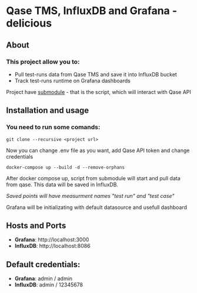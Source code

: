 # Qase TMS, InfluxDB and Grafana - delicious

## About

### This project allow you to:
 - Pull test-runs data from Qase TMS and save it into InfluxDB bucket
 - Track test-runs runtime on Grafana dashboards

Project have [submodule](https://github.com/aalximm/tms-metric-collector) - that is the script, which will interact with Qase API

## Installation and usage

### You need to run some comands:

    git clone --recursive <project url>

Now you can change .env file as you want, add Qase API token and change credentials

	docker-compose up --build -d --remove-orphans

After docker compose up, script from submodule will start and pull data from qase. This data will be saved in InfluxDB. 

*Saved points will have measurment names "test run" and "test case"*

Grafana will be initializating with default datasource and usefull dashboard

## Hosts and Ports

 - **Grafana**: http://localhost:3000
 - **InfluxDB**: http://localhost:8086

## Default credentials:

 - **Grafana**: admin / admin
 - **InfluxDB**: admin / 12345678

